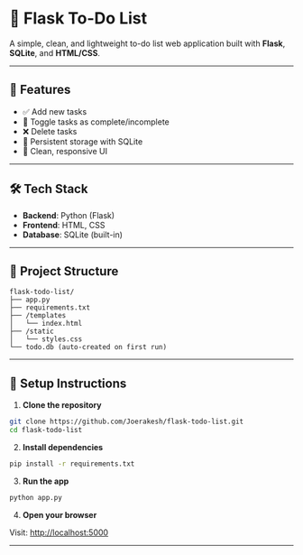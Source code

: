 # 📝 Flask To-Do List

A simple, clean, and lightweight to-do list web application built with **Flask**, **SQLite**, and **HTML/CSS**.

---

## 🚀 Features

- ✅ Add new tasks
- 🔁 Toggle tasks as complete/incomplete
- ❌ Delete tasks
- 💾 Persistent storage with SQLite
- 📱 Clean, responsive UI

---

## 🛠 Tech Stack

- **Backend**: Python (Flask)
- **Frontend**: HTML, CSS
- **Database**: SQLite (built-in)

---

## 📁 Project Structure

```
flask-todo-list/
├── app.py
├── requirements.txt
├── /templates
│   └── index.html
├── /static
│   └── styles.css
└── todo.db (auto-created on first run)
```

---

## 🔧 Setup Instructions

1. **Clone the repository**

```bash
git clone https://github.com/Joerakesh/flask-todo-list.git
cd flask-todo-list
```

2. **Install dependencies**

```bash
pip install -r requirements.txt
```

3. **Run the app**

```bash
python app.py
```

4. **Open your browser**

Visit: [http://localhost:5000](http://localhost:5000)

---
